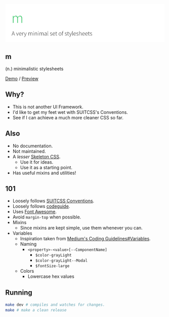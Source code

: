 ![head](head.png)
## m
(n.) minimalistic stylesheets

[Demo](https://srph.github.io/m) / [Preview](preview.png)

## Why?
- This is not another UI Framework.
- I'd like to get my feet wet with SUITCSS's Conventions.
- See if I can achieve a much more cleaner CSS so far.

## Also
- No documentation.
- Not maintained.
- A *lesser* [Skeleton CSS](http://getskeleton.com/).
  - Use it for ideas.
  - Use it as a starting point.
- Has useful mixins and utilities!

## 101
- Loosely follows [SUITCSS Conventions](https://github.com/suitcss/suit/blob/master/doc/naming-conventions.md).
- Loosely follows [codeguide](http://codeguide.co/).
- Uses [Font Awesome](https://fortawesome.github.io/Font-Awesome/).
- Avoid `margin-top` when possible.
- Mixins
  - Since mixins are kept simple, use them whenever you can.
- Variables
  - Inspiration taken from [Medium's Coding Guidelines#Variables](https://gist.github.com/fat/a47b882eb5f84293c4ed#variables).
  - Naming
	- `<property>-<value>[--ComponentName]`
  	  - `$color-grayLight`
  	  - `$color-grayLight--Modal`
  	  - `$fontSize-large`
  - Colors
    - Lowercase hex values

## Running
```bash
make dev # compiles and watches for changes.
make # make a clean release
```
